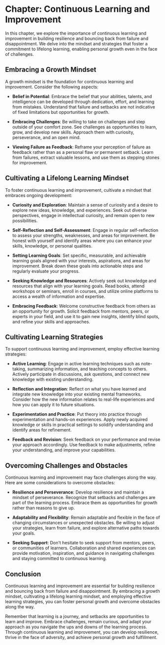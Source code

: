 Chapter: Continuous Learning and Improvement
============================================

In this chapter, we explore the importance of continuous learning and improvement in building resilience and bouncing back from failure and disappointment. We delve into the mindset and strategies that foster a commitment to lifelong learning, enabling personal growth even in the face of challenges.

Embracing a Growth Mindset
--------------------------

A growth mindset is the foundation for continuous learning and improvement. Consider the following aspects:

* **Belief in Potential**: Embrace the belief that your abilities, talents, and intelligence can be developed through dedication, effort, and learning from mistakes. Understand that failure and setbacks are not indicative of fixed limitations but opportunities for growth.

* **Embracing Challenges**: Be willing to take on challenges and step outside of your comfort zone. See challenges as opportunities to learn, grow, and develop new skills. Approach them with curiosity, perseverance, and an open mind.

* **Viewing Failure as Feedback**: Reframe your perception of failure as feedback rather than as a personal flaw or permanent setback. Learn from failures, extract valuable lessons, and use them as stepping stones for improvement.

Cultivating a Lifelong Learning Mindset
---------------------------------------

To foster continuous learning and improvement, cultivate a mindset that embraces ongoing development:

* **Curiosity and Exploration**: Maintain a sense of curiosity and a desire to explore new ideas, knowledge, and experiences. Seek out diverse perspectives, engage in intellectual curiosity, and remain open to new possibilities.

* **Self-Reflection and Self-Assessment**: Engage in regular self-reflection to assess your strengths, weaknesses, and areas for improvement. Be honest with yourself and identify areas where you can enhance your skills, knowledge, or personal qualities.

* **Setting Learning Goals**: Set specific, measurable, and achievable learning goals aligned with your interests, aspirations, and areas for improvement. Break down these goals into actionable steps and regularly evaluate your progress.

* **Seeking Knowledge and Resources**: Actively seek out knowledge and resources that align with your learning goals. Read books, attend workshops or seminars, enroll in courses, and utilize online platforms to access a wealth of information and expertise.

* **Embracing Feedback**: Welcome constructive feedback from others as an opportunity for growth. Solicit feedback from mentors, peers, or experts in your field, and use it to gain new insights, identify blind spots, and refine your skills and approaches.

Cultivating Learning Strategies
-------------------------------

To support continuous learning and improvement, employ effective learning strategies:

* **Active Learning**: Engage in active learning techniques such as note-taking, summarizing information, and teaching concepts to others. Actively participate in discussions, ask questions, and connect new knowledge with existing understanding.

* **Reflection and Integration**: Reflect on what you have learned and integrate new knowledge into your existing mental frameworks. Consider how the new information relates to real-life experiences and how you can apply it to future situations.

* **Experimentation and Practice**: Put theory into practice through experimentation and hands-on experiences. Apply newly acquired knowledge or skills in practical settings to solidify understanding and identify areas for refinement.

* **Feedback and Revision**: Seek feedback on your performance and revise your approach accordingly. Use feedback to make adjustments, refine your understanding, and improve your capabilities.

Overcoming Challenges and Obstacles
-----------------------------------

Continuous learning and improvement may face challenges along the way. Here are some considerations to overcome obstacles:

* **Resilience and Perseverance**: Develop resilience and maintain a mindset of perseverance. Recognize that setbacks and challenges are part of the learning process. Embrace them as opportunities for growth rather than reasons to give up.

* **Adaptability and Flexibility**: Remain adaptable and flexible in the face of changing circumstances or unexpected obstacles. Be willing to adjust your strategies, learn from failure, and explore alternative paths towards your goals.

* **Seeking Support**: Don't hesitate to seek support from mentors, peers, or communities of learners. Collaboration and shared experiences can provide motivation, inspiration, and guidance in navigating challenges and staying committed to continuous learning.

Conclusion
----------

Continuous learning and improvement are essential for building resilience and bouncing back from failure and disappointment. By embracing a growth mindset, cultivating a lifelong learning mindset, and employing effective learning strategies, you can foster personal growth and overcome obstacles along the way.

Remember that learning is a journey, and setbacks are opportunities to learn and improve. Embrace challenges, remain curious, and adapt your approach as you navigate the ups and downs of the learning process. Through continuous learning and improvement, you can develop resilience, thrive in the face of adversity, and achieve personal growth and fulfillment.
